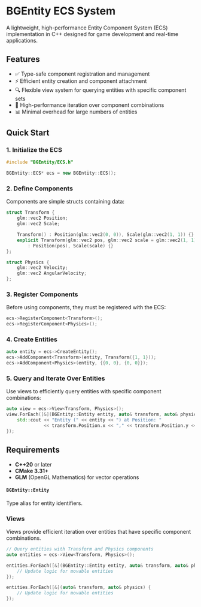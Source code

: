 # BGEntity ECS System

A lightweight, high-performance Entity Component System (ECS) implementation in C++ designed for game development and real-time applications.

## Features

- ✅ Type-safe component registration and management
- ⚡ Efficient entity creation and component attachment
- 🔍 Flexible view system for querying entities with specific component sets
- 🚀 High-performance iteration over component combinations
- 📊 Minimal overhead for large numbers of entities


## Quick Start

### 1. Initialize the ECS

```cpp
#include "BGEntity/ECS.h"

BGEntity::ECS* ecs = new BGEntity::ECS();
```

### 2. Define Components

Components are simple structs containing data:

```cpp
struct Transform {
    glm::vec2 Position;
    glm::vec2 Scale;

    Transform() : Position(glm::vec2(0, 0)), Scale(glm::vec2(1, 1)) {}
    explicit Transform(glm::vec2 pos, glm::vec2 scale = glm::vec2(1, 1)) 
        : Position(pos), Scale(scale) {}
};

struct Physics {
    glm::vec2 Velocity;
    glm::vec2 AngularVelocity;
};
```

### 3. Register Components

Before using components, they must be registered with the ECS:

```cpp
ecs->RegisterComponent<Transform>();
ecs->RegisterComponent<Physics>();
```

### 4. Create Entities

```cpp
auto entity = ecs->CreateEntity();
ecs->AddComponent<Transform>(entity, Transform({1, 1}));
ecs->AddComponent<Physics>(entity, {{0, 0}, {0, 0}});
```

### 5. Query and Iterate Over Entities

Use views to efficiently query entities with specific component combinations:

```cpp
auto view = ecs->View<Transform, Physics>();
view.ForEach([&](BGEntity::Entity entity, auto& transform, auto& physics) {
    std::cout << "Entity (" << entity << ") at Position: " 
              << transform.Position.x << "," << transform.Position.y << std::endl;
});
```

## Requirements

- **C++20** or later
- **CMake 3.31+**
- **GLM** (OpenGL Mathematics) for vector operations

#### `BGEntity::Entity`
Type alias for entity identifiers.

### Views

Views provide efficient iteration over entities that have specific component combinations.

```cpp
// Query entities with Transform and Physics components
auto entities = ecs->View<Transform, Physics>();

entities.ForEach([&](BGEntity::Entity entity, auto& transform, auto& physics) {
    // Update logic for movable entities
});

entities.ForEach([&](auto& transform, auto& physics) {
    // Update logic for movable entities
});
```
